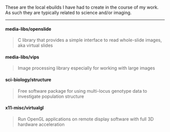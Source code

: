 These are the local ebuilds I have had to create in the course of my work.  As such they are typically related to science and/or imaging.

---

#### media-libs/openslide

> C library that provides a simple interface to read whole-slide images, aka virtual slides

#### media-libs/vips

> Image processing library especially for working with large images

#### sci-biology/structure

> Free software package for using multi-locus genotype data to investigate population structure

#### x11-misc/virtualgl

> Run OpenGL applications on remote display software with full 3D hardware acceleration


